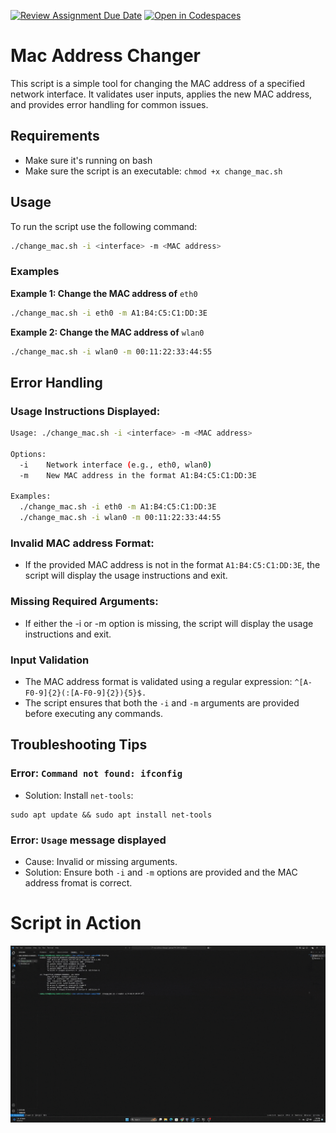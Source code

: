 [![Review Assignment Due Date](https://classroom.github.com/assets/deadline-readme-button-22041afd0340ce965d47ae6ef1cefeee28c7c493a6346c4f15d667ab976d596c.svg)](https://classroom.github.com/a/tp86o73G)
[![Open in Codespaces](https://classroom.github.com/assets/launch-codespace-2972f46106e565e64193e422d61a12cf1da4916b45550586e14ef0a7c637dd04.svg)](https://classroom.github.com/open-in-codespaces?assignment_repo_id=17729428)

# Mac Address Changer
This script is a simple tool for changing the MAC address of a specified network interface. It validates user inputs, applies the new MAC address, and provides error handling for common issues.

## Requirements
- Make sure it's running on bash
- Make sure the script is an executable: `chmod +x change_mac.sh`

## Usage
To run the script use the following command:
```bash
./change_mac.sh -i <interface> -m <MAC address>
```

### Examples
**Example 1: Change the MAC address of** `eth0`
```bash 
./change_mac.sh -i eth0 -m A1:B4:C5:C1:DD:3E
```
**Example 2: Change the MAC address of** `wlan0`
```bash
./change_mac.sh -i wlan0 -m 00:11:22:33:44:55
```
## Error Handling
### Usage Instructions Displayed:
```bash
Usage: ./change_mac.sh -i <interface> -m <MAC address>

Options:
  -i    Network interface (e.g., eth0, wlan0)
  -m    New MAC address in the format A1:B4:C5:C1:DD:3E

Examples:
  ./change_mac.sh -i eth0 -m A1:B4:C5:C1:DD:3E
  ./change_mac.sh -i wlan0 -m 00:11:22:33:44:55
```
### Invalid MAC address Format:
-  If the provided MAC address is not in the format `A1:B4:C5:C1:DD:3E`, the script will display the usage instructions and exit.
### Missing Required Arguments:
- If either the -i or -m option is missing, the script will display the usage instructions and exit.
### Input Validation
- The MAC address format is validated using a regular expression: `^[A-F0-9]{2}(:[A-F0-9]{2}){5}$.`
- The script ensures that both the `-i` and `-m` arguments are provided before executing any commands.

## Troubleshooting Tips

### Error: ```Command not found: ifconfig```
- Solution: Install `net-tools`:
```
sudo apt update && sudo apt install net-tools
```
### Error: `Usage` message displayed
- Cause: Invalid or missing arguments.
- Solution: Ensure both `-i` and `-m` options are provided and the MAC address fromat is correct. 


# Script in Action
![](./change_mac.gif)